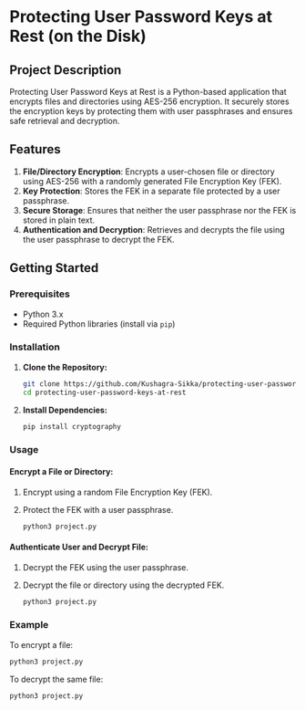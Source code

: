 # Protecting User Password Keys at Rest (on the Disk)

## Project Description

Protecting User Password Keys at Rest is a Python-based application that encrypts files and directories using AES-256 encryption. It securely stores the encryption keys by protecting them with user passphrases and ensures safe retrieval and decryption.

## Features

1. **File/Directory Encryption**: Encrypts a user-chosen file or directory using AES-256 with a randomly generated File Encryption Key (FEK).
2. **Key Protection**: Stores the FEK in a separate file protected by a user passphrase.
3. **Secure Storage**: Ensures that neither the user passphrase nor the FEK is stored in plain text.
4. **Authentication and Decryption**: Retrieves and decrypts the file using the user passphrase to decrypt the FEK.

## Getting Started

### Prerequisites

- Python 3.x
- Required Python libraries (install via `pip`)

### Installation

1. **Clone the Repository:**

   ```bash
   git clone https://github.com/Kushagra-Sikka/protecting-user-password-keys-at-rest.git
   cd protecting-user-password-keys-at-rest

2. **Install Dependencies:**
   ```bash
   pip install cryptography

### Usage

#### Encrypt a File or Directory:

1. Encrypt using a random File Encryption Key (FEK).
2. Protect the FEK with a user passphrase.

   ```bash
   python3 project.py
   ```

#### Authenticate User and Decrypt File:

1. Decrypt the FEK using the user passphrase.
2. Decrypt the file or directory using the decrypted FEK.

   ```bash
   python3 project.py
   ```

### Example

To encrypt a file:

```bash
python3 project.py
```

To decrypt the same file:

```bash
python3 project.py
